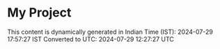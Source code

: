 # My Project

This content is dynamically generated in Indian Time (IST): 2024-07-29 17:57:27 IST
Converted to UTC: 2024-07-29 12:27:27 UTC
